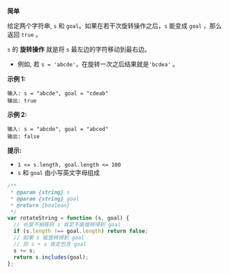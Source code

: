 **简单**

给定两个字符串, `s` 和 `goal`。如果在若干次旋转操作之后，`s` 能变成 `goal` ，那么返回 `true` 。

`s` 的 **旋转操作** 就是将 `s` 最左边的字符移动到最右边。 

- 例如, 若 `s = 'abcde'`，在旋转一次之后结果就是`'bcdea'` 。 

**示例 1:**

```
输入: s = "abcde", goal = "cdeab"
输出: true
```

**示例 2:**

```
输入: s = "abcde", goal = "abced"
输出: false 
```

**提示:**

- `1 <= s.length, goal.length <= 100`
- `s` 和 `goal` 由小写英文字母组成

```js
/**
 * @param {string} s
 * @param {string} goal
 * @return {boolean}
 */
var rotateString = function (s, goal) {
  // 长度不相等则 s 肯定不能旋转得到 goal
  if (s.length !== goal.length) return false;
  // 如果 s 能旋转得到 goal
  // 则 s + s 肯定包含 goal
  s += s;
  return s.includes(goal);
};
```

